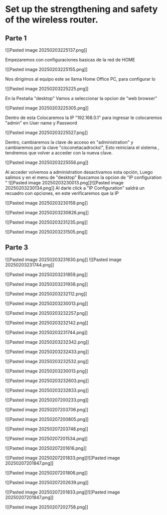 # Set up the strengthening and safety of the wireless router.

## Parte 1


![[Pasted image 20250203225137.png]]

Empezaremos con configuraciones basicas de la red de HOME

![[Pasted image 20250203225155.png]]

Nos dirigimos al equipo este se llama Home Office PC, para configurar lo

![[Pasted image 20250203225225.png]]

En la Pestaña "desktop" Vamos a seleccionar la opcion de "web browser"

![[Pasted image 20250203225305.png]]

Dentro de esta Colocaremos la IP "192.168.0.1" para ingresar le colocaremos "admin" en User name y Password

![[Pasted image 20250203225527.png]]

Dentro, cambiaremos la clave de acceso en "administration" y cambiaremos por la clave "cisconetacadrocks!", Esto reiniciara el sistema , tendremos que volver a acceder con la nueva clave.

![[Pasted image 20250203225556.png]]

Al acceder volvemos a administration desactivamos esta opción, Luego salimos y en el menu de "desktop" Buscamos la opcion de "IP configuration "
![[Pasted image 20250203230013.png]]![[Pasted image 20250203230134.png]]
Al darle click a "IP Configuration" saldrá un recuadro con opciones, en este verificaremos que la IP 


![[Pasted image 20250203230159.png]]

![[Pasted image 20250203230826.png]]

![[Pasted image 20250203231235.png]]



![[Pasted image 20250203231505.png]]




## Parte 3
![[Pasted image 20250203231630.png]]
![[Pasted image 20250203231744.png]]


![[Pasted image 20250203231859.png]]

![[Pasted image 20250203231938.png]]

![[Pasted image 20250203232112.png]]

![[Pasted image 20250203230013.png]]

![[Pasted image 20250203232257.png]]



![[Pasted image 20250203232142.png]]

![[Pasted image 20250203231744.png]]

![[Pasted image 20250203232342.png]]


![[Pasted image 20250203232433.png]]

![[Pasted image 20250203232532.png]]

![[Pasted image 20250203230013.png]]

![[Pasted image 20250203232603.png]]


![[Pasted image 20250203232833.png]]

![[Pasted image 20250207200233.png]]




![[Pasted image 20250207203706.png]]


![[Pasted image 20250207200805.png]]

![[Pasted image 20250207203748.png]]


![[Pasted image 20250207201534.png]]


![[Pasted image 20250207201616.png]]

![[Pasted image 20250207201833.png]]![[Pasted image 20250207201847.png]]


![[Pasted image 20250207201806.png]]


![[Pasted image 20250207202639.png]]

![[Pasted image 20250207201833.png]]![[Pasted image 20250207201847.png]]



![[Pasted image 20250207202758.png]]